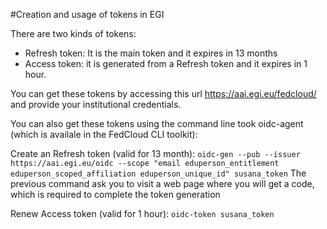 #Creation and usage of tokens in EGI 



There are two kinds of tokens:
- Refresh token: It is the main token and it expires in 13 months
- Access token: it is generated from a Refresh token and it expires in 1 hour.

You can get these tokens by accessing this url https://aai.egi.eu/fedcloud/ and provide your institutional credentials.

You can also get these tokens using the command line took oidc-agent (which is availale in the FedCloud CLI toolkit):

Create an Refresh token (valid for 13 month):
`oidc-gen --pub --issuer https://aai.egi.eu/oidc --scope "email eduperson_entitlement eduperson_scoped_affiliation eduperson_unique_id" susana_token` 
The previous command ask you to visit a web page where you will get a code, which is required to complete the token generation

Renew Access token (valid for 1 hour):
`oidc-token susana_token`


